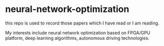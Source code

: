 # neural-network-optimization

this repo is used to record those papers which I have read or I am reading.

My interests include neural network optimization based on FPGA/GPU platform, deep learning algorithms, autonomous driving technologies.

